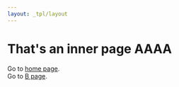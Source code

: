 ```yaml
---
layout: _tpl/layout
---
```

# That's an inner page AAAA

Go to <a href="<% get('paths').root %>"><i class="fa fa-check"></i> home page</a>.<br />
Go to <a href="<% get('paths').root %>inner/B/B.html"><i class="fa fa-check"></i> B page</a>.
